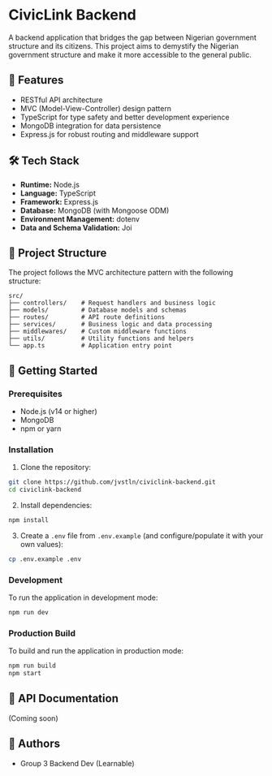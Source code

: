 # CivicLink Backend

A backend application that bridges the gap between Nigerian government structure and its citizens. This project aims to demystify the Nigerian government structure and make it more accessible to the general public.

## 🚀 Features

- RESTful API architecture
- MVC (Model-View-Controller) design pattern
- TypeScript for type safety and better development experience
- MongoDB integration for data persistence
- Express.js for robust routing and middleware support

## 🛠️ Tech Stack

- **Runtime:** Node.js
- **Language:** TypeScript
- **Framework:** Express.js
- **Database:** MongoDB (with Mongoose ODM)
- **Environment Management:** dotenv
- **Data and Schema Validation:** Joi

## 📁 Project Structure

The project follows the MVC architecture pattern with the following structure:

```
src/
├── controllers/    # Request handlers and business logic
├── models/         # Database models and schemas
├── routes/         # API route definitions
├── services/       # Business logic and data processing
├── middlewares/    # Custom middleware functions
├── utils/          # Utility functions and helpers
└── app.ts          # Application entry point
```

## 🚀 Getting Started

### Prerequisites

- Node.js (v14 or higher)
- MongoDB
- npm or yarn

### Installation

1. Clone the repository:

```bash
git clone https://github.com/jvstln/civiclink-backend.git
cd civiclink-backend
```

2. Install dependencies:

```bash
npm install
```

3. Create a `.env` file from `.env.example` (and configure/populate it with your own values):

```bash
cp .env.example .env
```

### Development

To run the application in development mode:

```bash
npm run dev
```

### Production Build

To build and run the application in production mode:

```bash
npm run build
npm start
```

## 📝 API Documentation

(Coming soon)

## 👥 Authors

- Group 3 Backend Dev (Learnable)
